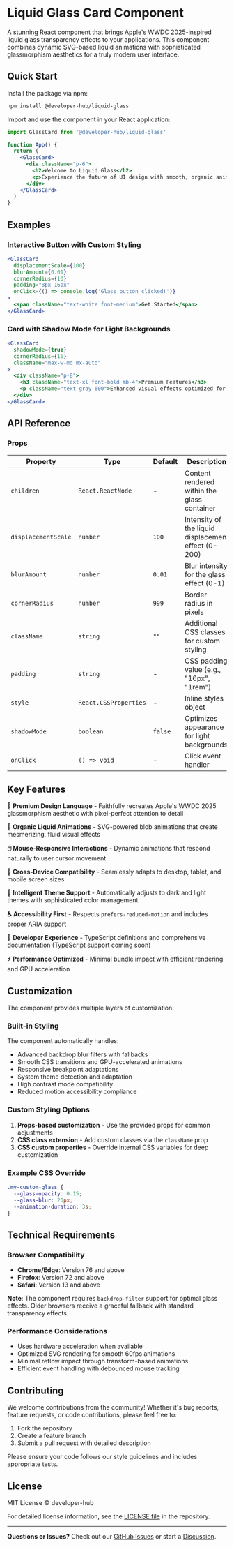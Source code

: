 # Liquid Glass Card Component

A stunning React component that brings Apple's WWDC 2025-inspired liquid glass transparency effects to your applications. This component combines dynamic SVG-based liquid animations with sophisticated glassmorphism aesthetics for a truly modern user interface.

## Quick Start

Install the package via npm:

```bash
npm install @developer-hub/liquid-glass
```

Import and use the component in your React application:

```jsx
import GlassCard from '@developer-hub/liquid-glass'

function App() {
  return (
    <GlassCard>
      <div className="p-6">
        <h2>Welcome to Liquid Glass</h2>
        <p>Experience the future of UI design with smooth, organic animations.</p>
      </div>
    </GlassCard>
  )
}
```

## Examples

### Interactive Button with Custom Styling

```jsx
<GlassCard
  displacementScale={100}
  blurAmount={0.01}
  cornerRadius={10}
  padding="8px 16px"
  onClick={() => console.log('Glass button clicked!')}
>
  <span className="text-white font-medium">Get Started</span>
</GlassCard>
```

### Card with Shadow Mode for Light Backgrounds

```jsx
<GlassCard
  shadowMode={true}
  cornerRadius={16}
  className="max-w-md mx-auto"
>
  <div className="p-8">
    <h3 className="text-xl font-bold mb-4">Premium Features</h3>
    <p className="text-gray-600">Enhanced visual effects optimized for light themes.</p>
  </div>
</GlassCard>
```

## API Reference

### Props

| Property | Type | Default | Description |
|----------|------|---------|-------------|
| `children` | `React.ReactNode` | - | Content rendered within the glass container |
| `displacementScale` | `number` | `100` | Intensity of the liquid displacement effect (0-200) |
| `blurAmount` | `number` | `0.01` | Blur intensity for the glass effect (0-1) |
| `cornerRadius` | `number` | `999` | Border radius in pixels |
| `className` | `string` | `""` | Additional CSS classes for custom styling |
| `padding` | `string` | - | CSS padding value (e.g., "16px", "1rem") |
| `style` | `React.CSSProperties` | - | Inline styles object |
| `shadowMode` | `boolean` | `false` | Optimizes appearance for light backgrounds |
| `onClick` | `() => void` | - | Click event handler |

## Key Features

**🎨 Premium Design Language** - Faithfully recreates Apple's WWDC 2025 glassmorphism aesthetic with pixel-perfect attention to detail

**🌊 Organic Liquid Animations** - SVG-powered blob animations that create mesmerizing, fluid visual effects

**🖱️ Mouse-Responsive Interactions** - Dynamic animations that respond naturally to user cursor movement

**📱 Cross-Device Compatibility** - Seamlessly adapts to desktop, tablet, and mobile screen sizes

**🌙 Intelligent Theme Support** - Automatically adjusts to dark and light themes with sophisticated color management

**♿ Accessibility First** - Respects `prefers-reduced-motion` and includes proper ARIA support

**🎯 Developer Experience** - TypeScript definitions and comprehensive documentation (TypeScript support coming soon)

**⚡ Performance Optimized** - Minimal bundle impact with efficient rendering and GPU acceleration

## Customization

The component provides multiple layers of customization:

### Built-in Styling
The component automatically handles:
- Advanced backdrop blur filters with fallbacks
- Smooth CSS transitions and GPU-accelerated animations  
- Responsive breakpoint adaptations
- System theme detection and adaptation
- High contrast mode compatibility
- Reduced motion accessibility compliance

### Custom Styling Options
1. **Props-based customization** - Use the provided props for common adjustments
2. **CSS class extension** - Add custom classes via the `className` prop
3. **CSS custom properties** - Override internal CSS variables for deep customization

### Example CSS Override
```css
.my-custom-glass {
  --glass-opacity: 0.15;
  --glass-blur: 20px;
  --animation-duration: 3s;
}
```

## Technical Requirements

### Browser Compatibility
- **Chrome/Edge**: Version 76 and above
- **Firefox**: Version 72 and above  
- **Safari**: Version 13 and above

**Note**: The component requires `backdrop-filter` support for optimal glass effects. Older browsers receive a graceful fallback with standard transparency effects.

### Performance Considerations
- Uses hardware acceleration when available
- Optimized SVG rendering for smooth 60fps animations
- Minimal reflow impact through transform-based animations
- Efficient event handling with debounced mouse tracking

## Contributing

We welcome contributions from the community! Whether it's bug reports, feature requests, or code contributions, please feel free to:

1. Fork the repository
2. Create a feature branch
3. Submit a pull request with detailed description

Please ensure your code follows our style guidelines and includes appropriate tests.

## License

MIT License © developer-hub

For detailed license information, see the [LICENSE file](https://github.com/viraj-perera-dev/liquid-glass/blob/main/LICENSE) in the repository.

---

**Questions or Issues?** Check out our [GitHub Issues](https://github.com/viraj-perera-dev/liquid-glass/issues) or start a [Discussion](https://github.com/viraj-perera-dev/liquid-glass/discussions).